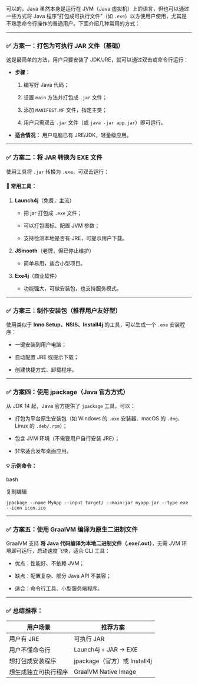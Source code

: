 可以的，Java 虽然本身是运行在 JVM（Java 虚拟机）上的语言，但也可以通过一些方式将 Java 程序“打包成可执行文件”（如 `.exe`）以方便用户使用，尤其是不熟悉命令行操作的普通用户。下面介绍几种常用的方式：

---

### ✅ **方案一：打包为可执行 JAR 文件（基础）**

这是最简单的方法，用户只要安装了 JDK/JRE，就可以通过双击或命令行运行：

- **步骤：**
    
    1. 编写好 Java 代码；
        
    2. 设置 `main` 方法并打包成 `.jar` 文件；
        
    3. 添加 `MANIFEST.MF` 文件，指定主类；
        
    4. 用户只需双击 `.jar` 文件（或 `java -jar app.jar`）即可运行。
        
- **适合情况：** 用户电脑已有 JRE/JDK，轻量级应用。
    

---

### ✅ **方案二：将 JAR 转换为 EXE 文件**

使用工具将 `.jar` 转换为 `.exe`，可双击运行：

#### 🔧 常用工具：

1. **Launch4j**（免费，主流）
    
    - 把 jar 打包成 `.exe` 文件；
        
    - 可以打包图标、配置 JVM 参数；
        
    - 支持检测本地是否有 JRE，可提示用户下载。
        
2. **JSmooth**（老牌，但已停止维护）
    
    - 简单易用，适合小型项目。
        
3. **Exe4j**（商业软件）
    
    - 功能强大，可做安装包，也支持服务模式。
        

---

### ✅ **方案三：制作安装包（推荐用户友好型）**

使用类似于 **Inno Setup、NSIS、Install4j** 的工具，可以生成一个 `.exe` 安装程序：

- 一键安装到用户电脑；
    
- 自动配置 JRE 或提示下载；
    
- 创建快捷方式、卸载程序。
    

---

### ✅ **方案四：使用 jpackage（Java 官方方式）**

从 JDK 14 起，Java 官方提供了 `jpackage` 工具，可以：

- 打包为平台原生安装包（如 Windows 的 `.exe` 安装器、macOS 的 `.dmg`、Linux 的 `.deb/.rpm`）；
    
- 包含 JVM 环境（不需要用户自行安装 JRE）；
    
- 非常适合发布桌面应用。
    

#### 💡 示例命令：

bash

复制编辑

`jpackage --name MyApp --input target/ --main-jar myapp.jar --type exe --icon icon.ico`

---

### ✅ **方案五：使用 GraalVM 编译为原生二进制文件**

GraalVM 支持 **将 Java 代码编译为本地二进制文件（.exe/.out）**，无需 JVM 环境即可运行，启动速度飞快，适合 CLI 工具：

- 优点：性能好、不依赖 JVM；
    
- 缺点：配置复杂、部分 Java API 不兼容；
    
- 适合：命令行工具、小型服务端程序。
    

---

### ✅ 总结推荐：

|用户场景|推荐方案|
|---|---|
|用户有 JRE|可执行 JAR|
|用户不懂命令行|Launch4j + JAR → EXE|
|想打包成安装程序|jpackage（官方）或 Install4j|
|想生成独立可执行程序|GraalVM Native Image|